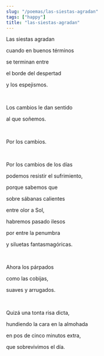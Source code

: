 ```yaml
---
slug: "/poemas/las-siestas-agradan"
tags: ["happy"]
title: "las-siestas-agradan"
---
```

Las siestas agradan

cuando en buenos términos

se terminan entre

el borde del despertad

y los espejismos.

&nbsp;

Los cambios le dan sentido

al que soñemos.

&nbsp;

Por los cambios.

&nbsp;

Por los cambios de los días

podemos resistir el sufrimiento,

porque sabemos que

sobre sábanas calientes

entre olor a Sol,

habremos pasado ilesos

por entre la penumbra

y siluetas fantasmagóricas.

&nbsp;

Ahora los párpados

como las cobijas,

suaves y arrugados.

&nbsp;

Quizá una tonta risa dicta,

hundiendo la cara en la almohada

en pos de cinco minutos extra,

que sobrevivimos el día.